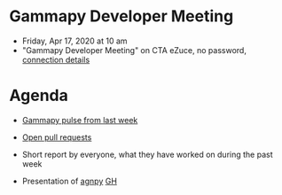 # Gammapy Developer Meeting

* Friday, Apr 17, 2020 at 10 am
* "Gammapy Developer Meeting" on CTA eZuce, no password, [connection details](ezuce.txt)

# Agenda

* [Gammapy pulse from last week](https://github.com/gammapy/gammapy/pulse)
* [Open pull requests](https://github.com/gammapy/gammapy/pulls)
* Short report by everyone, what they have worked on during the past week 

* Presentation of [agnpy](https://agnpy.readthedocs.io/en/latest/) [GH](https://github.com/cosimoNigro/agnpy)



